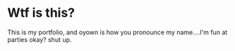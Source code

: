 # Wtf is this?
This is my portfolio, and oyown is how you pronounce my name....I'm fun at parties okay? shut up.